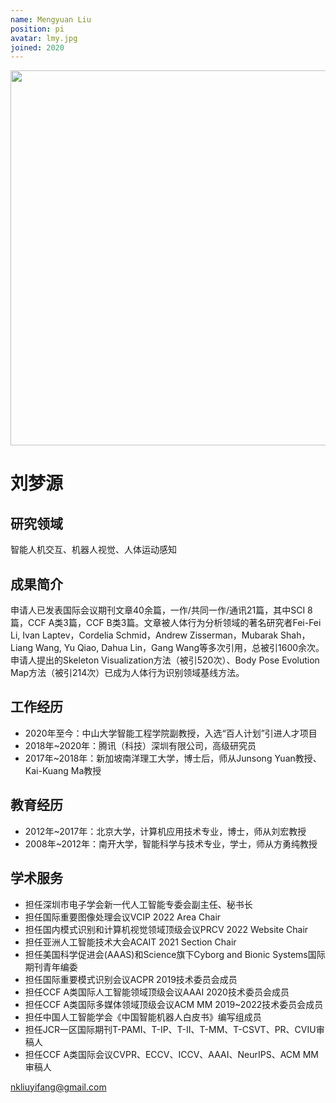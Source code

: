 ```yaml
---
name: Mengyuan Liu
position: pi
avatar: lmy.jpg
joined: 2020
---
```


<img width="600" src="{{site.baseurl}}/images/people/{{page.avatar}}">

# 刘梦源

## 研究领域

智能人机交互、机器人视觉、人体运动感知


## 成果简介

申请人已发表国际会议期刊文章40余篇，一作/共同一作/通讯21篇，其中SCI 8篇，CCF A类3篇，CCF B类3篇。文章被人体行为分析领域的著名研究者Fei-Fei Li, Ivan Laptev，Cordelia Schmid，Andrew Zisserman，Mubarak Shah，Liang Wang, Yu Qiao, Dahua Lin，Gang Wang等多次引用，总被引1600余次。申请人提出的Skeleton Visualization方法（被引520次）、Body Pose Evolution Map方法（被引214次）已成为人体行为识别领域基线方法。


## 工作经历

- 2020年至今：中山大学智能工程学院副教授，入选“百人计划”引进人才项目
- 2018年~2020年：腾讯（科技）深圳有限公司，高级研究员
- 2017年~2018年：新加坡南洋理工大学，博士后，师从Junsong Yuan教授、Kai-Kuang Ma教授


## 教育经历

- 2012年~2017年：北京大学，计算机应用技术专业，博士，师从刘宏教授
- 2008年~2012年：南开大学，智能科学与技术专业，学士，师从方勇纯教授


## 学术服务

- 担任深圳市电子学会新一代人工智能专委会副主任、秘书长
- 担任国际重要图像处理会议VCIP 2022 Area Chair
- 担任国内模式识别和计算机视觉领域顶级会议PRCV 2022 Website Chair 
- 担任亚洲人工智能技术大会ACAIT 2021 Section Chair
- 担任美国科学促进会(AAAS)和Science旗下Cyborg and Bionic Systems国际期刊青年编委
- 担任国际重要模式识别会议ACPR 2019技术委员会成员
- 担任CCF A类国际人工智能领域顶级会议AAAI 2020技术委员会成员
- 担任CCF A类国际多媒体领域顶级会议ACM MM 2019~2022技术委员会成员
- 担任中国人工智能学会《中国智能机器人白皮书》编写组成员
- 担任JCR一区国际期刊T-PAMI、T-IP、T-II、T-MM、T-CSVT、PR、CVIU审稿人
- 担任CCF A类国际会议CVPR、ECCV、ICCV、AAAI、NeurIPS、ACM MM审稿人


nkliuyifang@gmail.com
